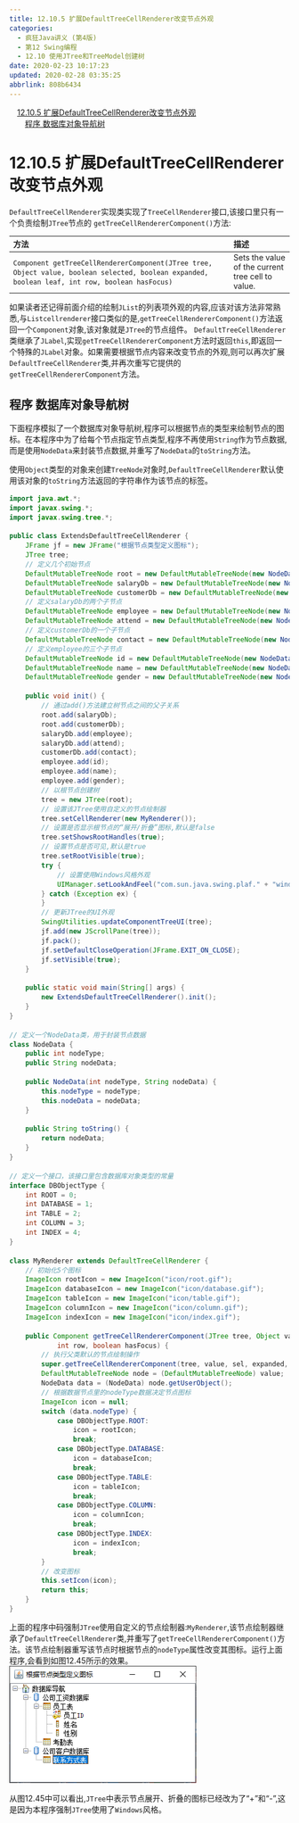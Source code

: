 ```yaml
---
title: 12.10.5 扩展DefaultTreeCellRenderer改变节点外观
categories: 
  - 疯狂Java讲义 (第4版)
  - 第12 Swing编程
  - 12.10 使用JTree和TreeModel创建树
date: 2020-02-23 10:17:23
updated: 2020-02-28 03:35:25
abbrlink: 808b6434
---
```

<div id='my_toc'><a href="/JavaReadingNotes/808b6434/#12-10-5-扩展DefaultTreeCellRenderer改变节点外观" class="header_1">12.10.5 扩展DefaultTreeCellRenderer改变节点外观</a>&nbsp;<br><a href="/JavaReadingNotes/808b6434/#程序-数据库对象导航树" class="header_2">程序 数据库对象导航树</a>&nbsp;<br></div>
<style>.header_1{margin-left: 1em;}.header_2{margin-left: 2em;}.header_3{margin-left: 3em;}.header_4{margin-left: 4em;}.header_5{margin-left: 5em;}.header_6{margin-left: 6em;}</style>
<!--more-->
<script>if (navigator.platform.search('arm')==-1){document.getElementById('my_toc').style.display = 'none';}var e,p = document.getElementsByTagName('p');while (p.length>0) {e = p[0];e.parentElement.removeChild(e);}</script>

<!--end-->
# 12.10.5 扩展DefaultTreeCellRenderer改变节点外观
`DefaultTreeCellRenderer`实现类实现了`TreeCellRenderer`接口,该接口里只有一个负责绘制`JTree`节点的
`getTreeCellRendererComponent()`方法:

|方法|描述|
|:--|:--|
|`Component getTreeCellRendererComponent(JTree tree, Object value, boolean selected, boolean expanded, boolean leaf, int row, boolean hasFocus)`|Sets the value of the current tree cell to value.|

如果读者还记得前面介绍的绘制`JList`的列表项外观的内容,应该对该方法非常熟悉,与`Listcellrenderer`接口类似的是,`getTreeCellRendererComponent()`方法返回一个`Component`对象,该对象就是`JTree`的节点组件。
`DefaultTreeCellRenderer`类继承了`JLabel`,实现`getTreeCellRendererComponent`方法时返回`this`,即返回一个特殊的`JLabel`对象。如果需要根据节点内容来改变节点的外观,则可以再次扩展`DefaultTreeCellRenderer`类,并再次重写它提供的`getTreeCellRendererComponent`方法。

## 程序 数据库对象导航树
下面程序模拟了一个数据库对象导航树,程序可以根据节点的类型来绘制节点的图标。在本程序中为了给每个节点指定节点类型,程序不再使用`String`作为节点数据,而是使用`NodeData`来封装节点数据,并重写了`NodeData`的`toString`方法。

使用`Object`类型的对象来创建`TreeNode`对象时,`DefaultTreeCellRenderer`默认使用该对象的`toString`方法返回的字符串作为该节点的标签。

```java
import java.awt.*;
import javax.swing.*;
import javax.swing.tree.*;

public class ExtendsDefaultTreeCellRenderer {
    JFrame jf = new JFrame("根据节点类型定义图标");
    JTree tree;
    // 定义几个初始节点
    DefaultMutableTreeNode root = new DefaultMutableTreeNode(new NodeData(DBObjectType.ROOT, "数据库导航"));
    DefaultMutableTreeNode salaryDb = new DefaultMutableTreeNode(new NodeData(DBObjectType.DATABASE, "公司工资数据库"));
    DefaultMutableTreeNode customerDb = new DefaultMutableTreeNode(new NodeData(DBObjectType.DATABASE, "公司客户数据库"));
    // 定义salaryDb的两个子节点
    DefaultMutableTreeNode employee = new DefaultMutableTreeNode(new NodeData(DBObjectType.TABLE, "员工表"));
    DefaultMutableTreeNode attend = new DefaultMutableTreeNode(new NodeData(DBObjectType.TABLE, "考勤表"));
    // 定义customerDb的一个子节点
    DefaultMutableTreeNode contact = new DefaultMutableTreeNode(new NodeData(DBObjectType.TABLE, "联系方式表"));
    // 定义employee的三个子节点
    DefaultMutableTreeNode id = new DefaultMutableTreeNode(new NodeData(DBObjectType.INDEX, "员工ID"));
    DefaultMutableTreeNode name = new DefaultMutableTreeNode(new NodeData(DBObjectType.COLUMN, "姓名"));
    DefaultMutableTreeNode gender = new DefaultMutableTreeNode(new NodeData(DBObjectType.COLUMN, "性别"));

    public void init() {
        // 通过add()方法建立树节点之间的父子关系
        root.add(salaryDb);
        root.add(customerDb);
        salaryDb.add(employee);
        salaryDb.add(attend);
        customerDb.add(contact);
        employee.add(id);
        employee.add(name);
        employee.add(gender);
        // 以根节点创建树
        tree = new JTree(root);
        // 设置该JTree使用自定义的节点绘制器
        tree.setCellRenderer(new MyRenderer());
        // 设置是否显示根节点的“展开/折叠”图标,默认是false
        tree.setShowsRootHandles(true);
        // 设置节点是否可见,默认是true
        tree.setRootVisible(true);
        try {
            // 设置使用Windows风格外观
            UIManager.setLookAndFeel("com.sun.java.swing.plaf." + "windows.WindowsLookAndFeel");
        } catch (Exception ex) {
        }
        // 更新JTree的UI外观
        SwingUtilities.updateComponentTreeUI(tree);
        jf.add(new JScrollPane(tree));
        jf.pack();
        jf.setDefaultCloseOperation(JFrame.EXIT_ON_CLOSE);
        jf.setVisible(true);
    }

    public static void main(String[] args) {
        new ExtendsDefaultTreeCellRenderer().init();
    }
}

// 定义一个NodeData类，用于封装节点数据
class NodeData {
    public int nodeType;
    public String nodeData;

    public NodeData(int nodeType, String nodeData) {
        this.nodeType = nodeType;
        this.nodeData = nodeData;
    }

    public String toString() {
        return nodeData;
    }
}

// 定义一个接口，该接口里包含数据库对象类型的常量
interface DBObjectType {
    int ROOT = 0;
    int DATABASE = 1;
    int TABLE = 2;
    int COLUMN = 3;
    int INDEX = 4;
}

class MyRenderer extends DefaultTreeCellRenderer {
    // 初始化5个图标
    ImageIcon rootIcon = new ImageIcon("icon/root.gif");
    ImageIcon databaseIcon = new ImageIcon("icon/database.gif");
    ImageIcon tableIcon = new ImageIcon("icon/table.gif");
    ImageIcon columnIcon = new ImageIcon("icon/column.gif");
    ImageIcon indexIcon = new ImageIcon("icon/index.gif");

    public Component getTreeCellRendererComponent(JTree tree, Object value, boolean sel, boolean expanded, boolean leaf,
            int row, boolean hasFocus) {
        // 执行父类默认的节点绘制操作
        super.getTreeCellRendererComponent(tree, value, sel, expanded, leaf, row, hasFocus);
        DefaultMutableTreeNode node = (DefaultMutableTreeNode) value;
        NodeData data = (NodeData) node.getUserObject();
        // 根据数据节点里的nodeType数据决定节点图标
        ImageIcon icon = null;
        switch (data.nodeType) {
            case DBObjectType.ROOT:
                icon = rootIcon;
                break;
            case DBObjectType.DATABASE:
                icon = databaseIcon;
                break;
            case DBObjectType.TABLE:
                icon = tableIcon;
                break;
            case DBObjectType.COLUMN:
                icon = columnIcon;
                break;
            case DBObjectType.INDEX:
                icon = indexIcon;
                break;
        }
        // 改变图标
        this.setIcon(icon);
        return this;
    }
}
```
上面的程序中码强制`JTree`使用自定义的节点绘制器:`MyRenderer`,该节点绘制器继承了`DefaultTreeCellRenderer`类,并重写了`getTreeCellRendererComponent()`方法。该节点绘制器重写该节点时根据节点的`nodeType`属性改变其图标。运行上面程序,会看到如图12.45所示的效果。
![](https://raw.githubusercontent.com/lanlan2017/images/master/CrazyJavaHandout4/Chapter12/12.10.5/1.png)
<!-- CrazyJavaHandout4/Chapter12/12.10.5/1 -->
从图12.45中可以看出,`JTree`中表示节点展开、折叠的图标已经改为了“+”和“-”,这是因为本程序强制`JTree`使用了`Windows`风格。

